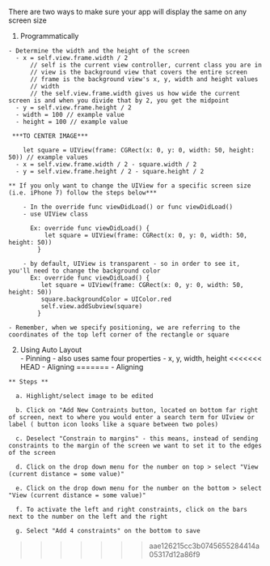 <!-- Auto Layout - how to make your app look beautiful on every screen size --> 

There are two ways to make sure your app will display the same on any screen size 

  1. Programmatically 
  
    - Determine the width and the height of the screen
      - x = self.view.frame.width / 2
          // self is the current view controller, current class you are in 
          // view is the background view that covers the entire screen
          // frame is the background view's x, y, width and height values 
          // width 
          // the self.view.frame.width gives us how wide the current screen is and when you divide that by 2, you get the midpoint
      - y = self.view.frame.height / 2
      - width = 100 // example value
      - height = 100 // example value 
      
     ***TO CENTER IMAGE***
     
        let square = UIView(frame: CGRect(x: 0, y: 0, width: 50, height: 50)) // example values
      - x = self.view.frame.width / 2 - square.width / 2
      - y = self.view.frame.height / 2 - square.height / 2 
      
    ** If you only want to change the UIView for a specific screen size (i.e. iPhone 7) follow the steps below***
    
        - In the override func viewDidLoad() or func viewDidLoad() 
        - use UIView class
      
          Ex: override func viewDidLoad() {
              let square = UIView(frame: CGRect(x: 0, y: 0, width: 50, height: 50))
            }
            
        - by default, UIView is transparent - so in order to see it, you'll need to change the background color 
          Ex: override func viewDidLoad() {
             let square = UIView(frame: CGRect(x: 0, y: 0, width: 50, height: 50))
             square.backgroundColor = UIColor.red
             self.view.addSubview(square)
            }
            
    - Remember, when we specify positioning, we are referring to the coordinates of the top left corner of the rectangle or square 
    
  
  2. Using Auto Layout   
    - Pinning - also uses same four properties - x, y, width, height 
<<<<<<< HEAD
    - Aligning 
=======
    - Aligning 
  
    ** Steps ** 
    
      a. Highlight/select image to be edited 
      
      b. Click on "Add New Contraints button, located on bottom far right of screen, next to where you would enter a search term for UIview or label ( button icon looks like a square between two poles)
      
      c. Deselect "Constrain to margins" - this means, instead of sending constraints to the margin of the screen we want to set it to the edges of the screen 
      
      d. Click on the drop down menu for the number on top > select "View (current distance = some value)"
      
      e. Click on the drop down menu for the number on the bottom > select "View (current distance = some value)"
      
      f. To activate the left and right constraints, click on the bars next to the number on the left and the right 
      
      g. Select "Add 4 constraints" on the bottom to save 
      
   
>>>>>>> aae126215cc3b0745655284414a05317d12a86f9

